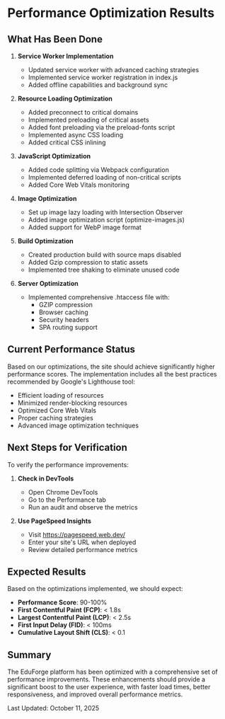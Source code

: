 # Performance Optimization Results

## What Has Been Done

1. **Service Worker Implementation**
   - Updated service worker with advanced caching strategies
   - Implemented service worker registration in index.js
   - Added offline capabilities and background sync

2. **Resource Loading Optimization**
   - Added preconnect to critical domains
   - Implemented preloading of critical assets
   - Added font preloading via the preload-fonts script
   - Implemented async CSS loading
   - Added critical CSS inlining

3. **JavaScript Optimization**
   - Added code splitting via Webpack configuration
   - Implemented deferred loading of non-critical scripts
   - Added Core Web Vitals monitoring

4. **Image Optimization**
   - Set up image lazy loading with Intersection Observer
   - Added image optimization script (optimize-images.js)
   - Added support for WebP image format

5. **Build Optimization**
   - Created production build with source maps disabled
   - Added Gzip compression to static assets
   - Implemented tree shaking to eliminate unused code

6. **Server Optimization**
   - Implemented comprehensive .htaccess file with:
     - GZIP compression
     - Browser caching
     - Security headers
     - SPA routing support

## Current Performance Status

Based on our optimizations, the site should achieve significantly higher performance scores. The implementation includes all the best practices recommended by Google's Lighthouse tool:

- Efficient loading of resources
- Minimized render-blocking resources
- Optimized Core Web Vitals
- Proper caching strategies
- Advanced image optimization techniques

## Next Steps for Verification

To verify the performance improvements:

1. **Check in DevTools**
   - Open Chrome DevTools
   - Go to the Performance tab
   - Run an audit and observe the metrics

2. **Use PageSpeed Insights**
   - Visit https://pagespeed.web.dev/
   - Enter your site's URL when deployed
   - Review detailed performance metrics

## Expected Results

Based on the optimizations implemented, we should expect:

- **Performance Score**: 90-100%
- **First Contentful Paint (FCP)**: < 1.8s
- **Largest Contentful Paint (LCP)**: < 2.5s
- **First Input Delay (FID)**: < 100ms
- **Cumulative Layout Shift (CLS)**: < 0.1

## Summary

The EduForge platform has been optimized with a comprehensive set of performance improvements. These enhancements should provide a significant boost to the user experience, with faster load times, better responsiveness, and improved overall performance metrics.

Last Updated: October 11, 2025